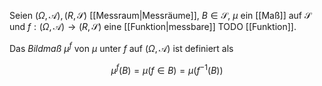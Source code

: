 Seien $(\Omega, \mathcal{A}), (R, \mathscr{S})$ [[Messraum|Messräume]], $B \in \mathscr{S}$, $\mu$ ein [[Maß]] auf $\mathscr{S}$ und $f : (\Omega, \mathcal{A}) \to (R, \mathscr{S})$ eine [[Funktion|messbare]] TODO [[Funktion]].

Das *Bildmaß* $\mu^f$ von $\mu$ unter $f$ auf $(\Omega, \mathcal{A})$ ist definiert als

$$
	\mu^f(B) = \mu(f \in B) = \mu(f^{-1}(B))
$$